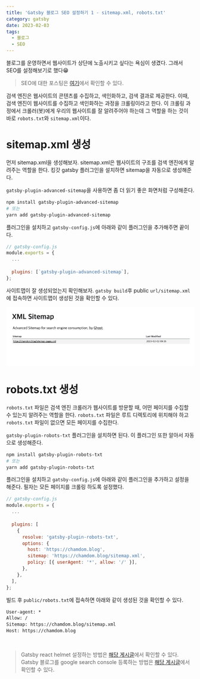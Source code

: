 ```yaml
---
title: 'Gatsby 블로그 SEO 설정하기 1 - sitemap.xml, robots.txt'
category: gatsby
date: 2023-02-03
tags:
  - 블로그
  - SEO
---
```


블로그를 운영하면서 웹사이트가 상단에 노출시키고 싶다는 욕심이 생겼다. 그래서 SEO를 설정해보기로 했다😁

> SEO에 대한 포스팅은 [여기](https://chamdom.blog/what-is-seo)에서 확인할 수 있다.

검색 엔진은 웹사이트의 콘텐츠를 수집하고, 색인화하고, 검색 결과로 제공한다. 이때, 검색 엔진이 웹사이트를 수집하고 색인화하는 과정을 크롤링이라고 한다. 이 크롤링 과정에서 크롤러(봇)에게 우리의 웹사이트를 잘 알려주어야 하는데 그 역할을 하는 것이 바로 `robots.txt`와 `sitemap.xml`이다.

# sitemap.xml 생성

먼저 sitemap.xml을 생성해보자. sitemap.xml은 웹사이트의 구조를 검색 엔진에게 알려주는 역할을 한다. 킹갓 gatsby 플러그인을 설치하면 sitemap을 자동으로 생성해준다.

`gatsby-plugin-advanced-sitemap`을 사용하면 좀 더 읽기 좋은 화면처럼 구성해준다.

```bash
npm install gatsby-plugin-advanced-sitemap
# 또는
yarn add gatsby-plugin-advanced-sitemap

```

플러그인을 설치하고 `gatsby-config.js`에 아래와 같이 플러그인을 추가해주면 끝이다.

```js
// gatsby-config.js
module.exports = {
  ...

  plugins: [`gatsby-plugin-advanced-sitemap`],
};
```

사이트맵이 잘 생성되었는지 확인해보자. `gatsby build`후 public `url/sitemap.xml`에 접속하면 사이트맵이 생성된 것을 확인할 수 있다.

![sitemap](./image/sitemap.png)

# robots.txt 생성

`robots.txt` 파일은 검색 엔진 크롤러가 웹사이트를 방문할 때, 어떤 페이지를 수집할 수 있는지 알려주는 역할을 한다. `robots.txt` 파일은 루트 디렉토리에 위치해야 하고 `robots.txt` 파일이 없으면 모든 페이지를 수집한다.

`gatsby-plugin-robots-txt` 플러그인을 설치하면 된다. 이 플러그인 또한 알아서 자동으로 생성해준다.

```bash
npm install gatsby-plugin-robots-txt
# 또는
yarn add gatsby-plugin-robots-txt
```

플러그인을 설치하고 `gatsby-config.js`에 아래와 같이 플러그인을 추가하고 설정을 해준다. 필자는 모든 페이지를 크롤링 하도록 설정했다.

```js
// gatsby-config.js
module.exports = {
  ...

  plugins: [
    {
      resolve: 'gatsby-plugin-robots-txt',
      options: {
        host: 'https://chamdom.blog',
        sitemap: 'https://chamdom.blog/sitemap.xml',
        policy: [{ userAgent: '*', allow: '/' }],
      },
    },
  ],
};
```

빌드 후 `public/robots.txt`에 접속하면 아래와 같이 생성된 것을 확인할 수 있다.

```txt
User-agent: *
Allow: /
Sitemap: https://chamdom.blog/sitemap.xml
Host: https://chamdom.blog
```

<br />

> Gatsby react helmet 설정하는 방법은 [해당 게시글](https://chamdom.blog/gatsby-blog-seo-2)에서 확인할 수 있다.
> Gatsby 블로그를 google search console 등록하는 방법은 [해당 게시글](https://chamdom.blog/gatsby-blog-seo-3)에서 확인할 수 있다.
